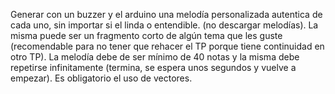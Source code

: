 Generar con un buzzer y el arduino una melodía personalizada autentica de cada uno, sin importar si el linda o entendible.  (no descargar melodías).
La misma puede ser un fragmento corto de algún tema que les guste (recomendable para no tener que rehacer el TP porque tiene continuidad en otro TP).
La melodía debe de ser mínimo de 40 notas y la misma debe repetirse infinitamente (termina, se espera unos segundos y vuelve a empezar).
Es obligatorio el uso de vectores.
